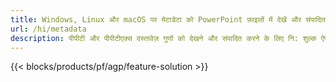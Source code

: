 ```yaml
---
title: Windows, Linux और macOS पर मेटाडेटा को PowerPoint फ़ाइलों में देखें और संपादित करें
url: /hi/metadata
description: पीपीटी और पीपीटीएक्स दस्तावेज़ गुणों को देखने और संपादित करने के लिए नि: शुल्क ऐप और एपीआई
---
```


{{< blocks/products/pf/agp/feature-solution >}} 

